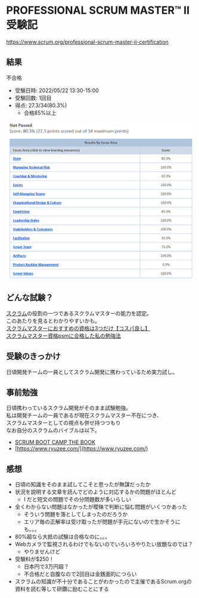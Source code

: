# PROFESSIONAL SCRUM MASTER™ II 受験記

https://www.scrum.org/professional-scrum-master-ii-certification

## 結果
不合格
- 受験日時: 2022/05/22 13:30-15:00
- 受験回数: 1回目
- 得点: 27.3/34(80.3%)
  - 合格85%以上

![結果](psm2_result.png)

## どんな試験？
[スクラム](https://scrumguides.org/docs/scrumguide/v2020/2020-Scrum-Guide-Japanese.pdf)の役割の一つであるスクラムマスターの能力を認定。  
このあたりを見るとわかりやすいかも。  
[スクラムマスターにおすすめの資格は3つだけ【コスパ良し】](https://proengineer.internous.co.jp/content/columnfeature/17096)  
[スクラムマスター資格psmに合格した私の勉強法](https://shiftasia.com/ja/column/%E3%82%B9%E3%82%AF%E3%83%A9%E3%83%A0%E3%83%9E%E3%82%B9%E3%82%BF%E3%83%BC%E8%B3%87%E6%A0%BCpsm%E3%81%AB%E5%90%88%E6%A0%BC%E3%81%97%E3%81%9F%E7%A7%81%E3%81%AE%E5%8B%89%E5%BC%B7%E6%B3%95/)

## 受験のきっかけ
日頃開発チームの一員としてスクラム開発に携わっているため実力試し。

## 事前勉強
日頃携わっているスクラム開発がそのまま試験勉強。  
私は開発チームの一員であるが現在スクラムマスター不在につき、  
スクラムマスターとしての視点も併せ持つつもり  
なお自分のスクラムのバイブルは以下。  
- [SCRUM BOOT CAMP THE BOOK](https://www.amazon.co.jp/SCRUM-BOOT-CAMP-BOOK-%E8%A5%BF%E6%9D%91/dp/4798129712)  
- [https://www.ryuzee.com/](https://www.ryuzee.com/)

## 感想
- 日頃の知識をそのまま試してこそと思ったが無謀だったか
- 状況を説明する文章を読んでどのように対応するかの問題がほとんど
  - I だと短文の問題でその分問題数が多いらしい
- 全くわからない問題はなかったが曖昧で判断に悩む問題がいくつかあった
  - そういう問題を落としてしまったのだろうか
  - エリア毎の正解率は受け取ったが問題が手元にないので生かそうにも。。。 
- 80%超なら大抵の試験は合格なのに。。。
- Webカメラで監視されるわけでもないのでいろいろやりたい放題なのでは？
  - やりませんけど
- 受験料が$250！
  - 日本円で3万円超？
  - 不合格だと自腹なので2回目は金銭面的につらい
- スクラムの知識が不十分であることがわかったので主催であるScrum.orgの資料を読む等して研鑽に励むことにする

